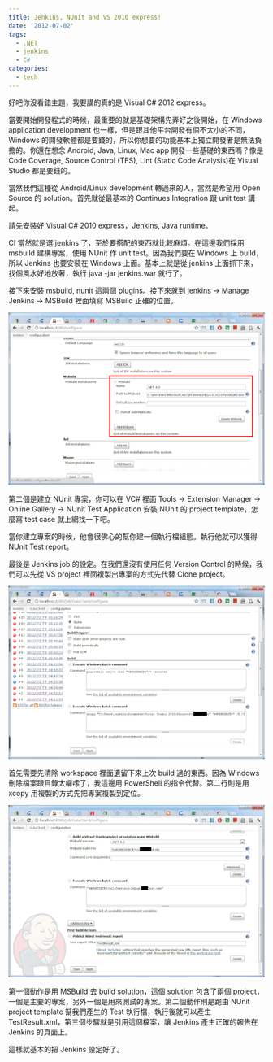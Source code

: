 ```yaml
---
title: Jenkins, NUnit and VS 2010 express!
date: '2012-07-02'
tags:
  - .NET
  - jenkins
  - C#
categories:
  - tech
---
```

好吧你沒看錯主題，我要講的真的是 Visual C# 2012 express。  
  
當要開始開發程式的時候，最重要的就是基礎架構先弄好之後開始，在 Windows application development 也一樣，但是跟其他平台開發有個不太小的不同，Windows 的開發軟體都是要錢的，所以你想要的功能基本上獨立開發者是無法負擔的。你還在想念 Android, Java, Linux, Mac app 開發一些基礎的東西嗎？像是 Code Coverage, Source Control (TFS), Lint (Static Code Analysis)在 Visual Studio 都是要錢的。  
  
當然我們這種從 Android/Linux development 轉過來的人，當然是希望用 Open Source 的 solution。首先就從最基本的 Continues Integration 跟 unit test 講起。  
  
請先安裝好 Visual C# 2010 express，Jenkins, Java runtime。  
  
CI 當然就是選 jenkins 了，至於要搭配的東西就比較麻煩。在這邊我們採用 msbuild 建構專案，使用 NUnit 作 unit test。因為我們要在 Windows 上 build，所以 Jenkins 也要安裝在 Windows 上面。基本上就是從 jenkins 上面抓下來，找個風水好地放著，執行 java -jar jenkins.war 就行了。  
  
接下來安裝 msbuild, nunit 這兩個 plugins。接下來就到 jenkins → Manage Jenkins → MSBuild 裡面填寫 MSBuild 正確的位置。  
  

[![](images/0.png)](http://2.bp.blogspot.com/-Im8blK7wGPg/T_Fu4sf0HRI/AAAAAAAAQUg/Xjo2R4DMMxw/s1600/jenkins.png)

  
第二個是建立 NUnit 專案，你可以在 VC# 裡面 Tools → Extension Manager → Online Gallery → NUnit Test Application 安裝 NUnit 的 project template，怎麼寫 test case 就上網找一下吧。  
  
當你建立專案的時候，他會很佛心的幫你建一個執行檔組態。執行他就可以獲得 NUnit Test report。  
  
最後是 Jenkins job 的設定。在我們還沒有使用任何 Version Control 的時候，我們可以先從 VS project 裡面複製出專案的方式先代替 Clone project。  
  

[![](images/1.png)](http://1.bp.blogspot.com/-OtN-z7nRX_8/T_FwzSvJEdI/AAAAAAAAQUo/UkZCpAQkzJE/s1600/jenkins2.png)

  
首先需要先清除 workspace 裡面遺留下來上次 build 過的東西。因為 Windows 刪除檔案跟目錄太囉嗦了，我這邊用 PowerShell 的指令代替。第二行則是用 xcopy 用複製的方式先把專案複製到定位。  
  

[![](images/2.png)](http://4.bp.blogspot.com/-dVUqvzsZtBM/T_FxoiSyV3I/AAAAAAAAQUw/dR3TpE2C6uk/s1600/jenkins3.png)

  
  
第一個動作是用 MSBuild 去 build solution，這個 solution 包含了兩個 project，一個是主要的專案，另外一個是用來測試的專案。第二個動作則是跑由 NUnit project template 幫我們產生的 Test 執行檔，執行後就可以產生 TestResult.xml，第三個步驟就是引用這個檔案，讓 Jenkins 產生正確的報告在 Jenkins 的頁面上。  
  
這樣就基本的把 Jenkins 設定好了。